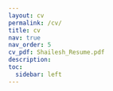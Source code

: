 ```yaml
---
layout: cv
permalink: /cv/
title: cv
nav: true
nav_order: 5
cv_pdf: Shailesh_Resume.pdf
description: 
toc:
  sidebar: left
---
```

